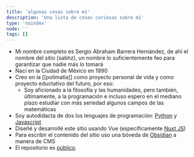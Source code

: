 ```yaml
---
title: 'algunas cosas sobre mí'
description: 'Una lista de cosas curiosas sobre mí'
type: 'noindex'
node: ''
tags: []
---
```


- Mi nombre completo es Sergio Abraham Barrera Hernández, de ahí el nombre del sitio (sabhz), un nombre lo suficientemente feo para garantizar que nadie más lo tomará
- Nací en la Ciudad de México en 1990
- Creo en la [[polimatía]] como proyecto personal de vida y como proyecto eductativo del futuro, por eso:
	- Soy aficionado a la filosofía y las humanidades, pero también, últimamente, a la programación e incluso espero en el mediano plazo estudiar con más seriedad algunos campos de las matemáticas
- Soy autodidacta de dos los lenguajes de programación: [Python](https://www.python.org/) y [Javascript](https://www.javascript.com/)
- Diseñé y desarrollé este sitio usando Vue (específicamente [Nuxt JS](https://nuxtjs.org/))
- Para escribir el contenido del sitio uso una bóveda de [Obsidian](https://obsidian.md/) a manera de CMS
- El repositorio es [público](https://github.com/abrahambahez/sabhz).